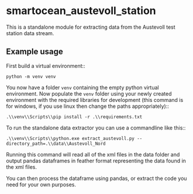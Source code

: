 # smartocean_austevoll_station
This is a standalone module for extracting data from the Austevoll test station data stream.

## Example usage


First build a virtual environment::

    python -m venv venv

You now have a folder ``venv`` containing the empty python virtual environment. Now
populate the ``venv`` folder using your newly created environment with the required libraries for development (this command is for windows, if you use linux then change the paths appropriately)::

    .\\venv\\Scripts\\pip install -r .\\requirements.txt


To run the standalone data extractor you can use a commandline like this::

    .\\venv\\Scripts\\python.exe extract_austevoll.py --directory_path=.\\data\\Austevoll_Nord
	
Running this command will read all of the xml files in the data folder and output pandas dataframes in feather format representing the data found in the xml files.

You can then process the dataframe using pandas, or extract the code you need for your own purposes.